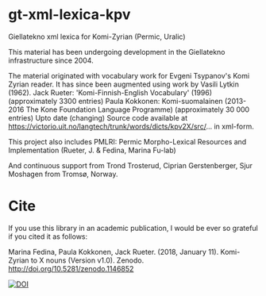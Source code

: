 # gt-xml-lexica-kpv
Giellatekno xml lexica for Komi-Zyrian (Permic, Uralic)


This material has been undergoing development in the Giellatekno infrastructure since 2004.

The material originated with vocabulary work for Evgeni Tsypanov's Komi Zyrian reader. It has since been augmented using work by Vasili Lytkin (1962).
Jack Rueter: 'Komi-Finnish-English Vocabulary' (1996)  (approximately 3300 entries) 
Paula Kokkonen: Komi-suomalainen (2013-2016 The Kone Foundation Language Programme) (approximately 30 000 entries)
Upto date (changing)
Source code available at 
https://victorio.uit.no/langtech/trunk/words/dicts/kpv2X/src/... in xml-form.

This project also includes 
PMLRI: Permic Morpho-Lexical Resources and Implementation
(Rueter, J. & Fedina, Marina Fu-lab)

And continuous support from Trond Trosterud, Ciprian Gerstenberger, Sjur Moshagen from Tromsø, Norway.

# Cite
If you use this library in an academic publication, I would be ever so grateful if you cited it as follows:

Marina Fedina, Paula Kokkonen, Jack Rueter. (2018, January 11). Komi-Zyrian to X nouns (Version v1.0). Zenodo. http://doi.org/10.5281/zenodo.1146852

[![DOI](https://zenodo.org/badge/DOI/10.5281/zenodo.1146852.svg)](https://doi.org/10.5281/zenodo.1146852)

